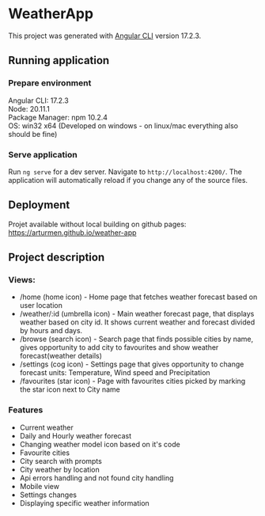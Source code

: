 # WeatherApp

This project was generated with [Angular CLI](https://github.com/angular/angular-cli) version 17.2.3.

## Running application

### Prepare environment
Angular CLI: 17.2.3  
Node: 20.11.1  
Package Manager: npm 10.2.4  
OS: win32 x64 (Developed on windows - on linux/mac everything also should be fine)

### Serve application

Run `ng serve` for a dev server. Navigate to `http://localhost:4200/`. The application will automatically reload if you change any of the source files.

## Deployment
Projet available without local building on github pages:  
https://arturmen.github.io/weather-app  

## Project description

### Views:
* /home         (home icon)       - Home page that fetches weather forecast based on user location  
* /weather/:id  (umbrella icon)   - Main weather forecast page, that displays weather based on city id. It shows current weather and forecast divided by hours and days.  
* /browse       (search icon)     - Search page that finds possible cities by name, gives opportunity to add city to favourites and show weather forecast(weather details)  
* /settings     (cog icon)        - Settings page that gives opportunity to change forecast units: Temperature, Wind speed and Precipitation  
* /favourites   (star icon)       - Page with favourites cities picked by marking the star icon next to City name

### Features
* Current weather
* Daily and Hourly weather forecast
* Changing weather model icon based on it's code
* Favourite cities
* City search with prompts
* City weather by location
* Api errors handling and not found city handling
* Mobile view
* Settings changes
* Displaying specific weather information
